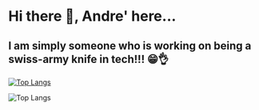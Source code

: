 # Hi there 👋,  Andre' here...

## I am simply someone who is working on being a swiss-army knife in tech!!! 😁👌


 [![Top Langs](https://github-readme-stats-red-kappa-82.vercel.app.app/api/top-langs/?username=andre-east)](https://github.com/andre-east/github-readme-stats) 

![Top Langs](https://github-readme-stats-red-kappa-82.vercel.app/api/top-langs/?username=andre-east&hide_progress=true&theme=github_dark_dimmed&langs_count=8)
